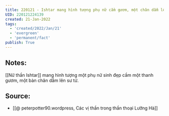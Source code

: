 ```yaml
---
title: 220121 - Ishtar mang hình tượng phụ nữ cầm gươm, một chân dẫm lên sư tử
UID: 220121224139
created: 21-Jan-2022
tags:
  - 'created/2022/Jan/21'
  - 'evergreen'
  - 'permanent/fact'
publish: True
---
```

## Notes:
[[Nữ thần Ishtar]] mang hình tượng một phụ nữ sinh đẹp cầm một thanh gươm, một bàn chân dẫm lên sư tử.

## Source:
- [[@ peterpotter90.wordpress, Các vị thần trong thần thoại Lưỡng Hà]]

